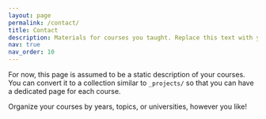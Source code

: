 ```yaml
---
layout: page
permalink: /contact/
title: Contact
description: Materials for courses you taught. Replace this text with your description.
nav: true
nav_order: 10
---
```


For now, this page is assumed to be a static description of your courses. You can convert it to a collection similar to `_projects/` so that you can have a dedicated page for each course.

Organize your courses by years, topics, or universities, however you like!
